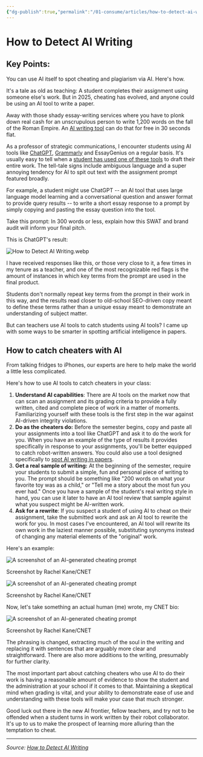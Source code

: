 ```yaml
---
{"dg-publish":true,"permalink":"/01-consume/articles/how-to-detect-ai-writing/","title":"How to Detect AI Writing","tags":["ai","cheating"]}
---
```



# How to Detect AI Writing

## Key Points:
You can use AI itself to spot cheating and plagiarism via AI. Here's how.

It's a tale as old as teaching: A student completes their assignment using someone else's work. But in 2025, cheating has evolved, and anyone could be using an AI tool to write a paper. 

Away with those shady essay-writing services where you have to plonk down real cash for an unscrupulous person to write 1,200 words on the fall of the Roman Empire. An [AI writing tool](https://www.cnet.com/tech/services-and-software/best-ai-chatbots/) can do that for free in 30 seconds flat.

As a professor of strategic communications, I encounter students using AI tools like [ChatGPT](https://www.cnet.com/tech/services-and-software/chatgpt-4-review-a-smarter-ai-chatbot-but-itll-cost-you/), [Grammarly](https://www.cnet.com/tech/services-and-software/grammarly-ai-review/) and EssayGenius on a regular basis. It's usually easy to tell when a [student has used one of these tools](https://www.cnet.com/tech/services-and-software/this-ai-writing-tool-could-be-a-students-best-friend-and-biggest-temptation/) to draft their entire work. The tell-tale signs include ambiguous language and a super annoying tendency for AI to spit out text with the assignment prompt featured broadly.

For example, a student might use ChatGPT -- an AI tool that uses large language model learning and a conversational question and answer format to provide query results -- to write a short essay response to a prompt by simply copying and pasting the essay question into the tool.

Take this prompt: In 300 words or less, explain how this SWAT and brand audit will inform your final pitch.

This is ChatGPT's result:

![How to Detect AI Writing.webp](/img/user/04%20META/Assets/How%20to%20Detect%20AI%20Writing.webp)

I have received responses like this, or those very close to it, a few times in my tenure as a teacher, and one of the most recognizable red flags is the amount of instances in which key terms from the prompt are used in the final product. 

Students don't normally repeat key terms from the prompt in their work in this way, and the results read closer to old-school SEO-driven copy meant to define these terms rather than a unique essay meant to demonstrate an understanding of subject matter.

But can teachers use AI tools to catch students using AI tools? I came up with some ways to be smarter in spotting artificial intelligence in papers.

## How to catch cheaters with AI

From talking fridges to iPhones, our experts are here to help make the world a little less complicated.

Here's how to use AI tools to catch cheaters in your class:

1. **Understand AI capabilities**: There are AI tools on the market now that can scan an assignment and its grading criteria to provide a fully written, cited and complete piece of work in a matter of moments. Familiarizing yourself with these tools is the first step in the war against AI-driven integrity violations.
2. **Do as the cheaters do:** Before the semester begins, copy and paste all your assignments into a tool like ChatGPT and ask it to do the work for you. When you have an example of the type of results it provides specifically in response to your assignments, you'll be better equipped to catch robot-written answers. You could also use a tool designed specifically to [spot AI writing in papers](https://www.cnet.com/tech/services-and-software/ai-startup-gptzero-wants-to-help-you-spot-ai-generated-writing/).
3. **Get a real sample of writing:** At the beginning of the semester, require your students to submit a simple, fun and personal piece of writing to you. The prompt should be something like "200 words on what your favorite toy was as a child," or "Tell me a story about the most fun you ever had." Once you have a sample of the student's real writing style in hand, you can use it later to have an AI tool review that sample against what you suspect might be AI-written work.
4. **Ask for a rewrite**: If you suspect a student of using AI to cheat on their assignment, take the submitted work and ask an AI tool to rewrite the work for you. In most cases I've encountered, an AI tool will rewrite its own work in the laziest manner possible, substituting synonyms instead of changing any material elements of the "original" work.

Here's an example:

![A screenshot of an AI-generated cheating prompt]()

Screenshot by Rachel Kane/CNET

![A screenshot of an AI-generated cheating prompt]()

Screenshot by Rachel Kane/CNET

Now, let's take something an actual human (me) wrote, my CNET bio:

![A screenshot of an AI-generated cheating prompt]()

Screenshot by Rachel Kane/CNET

The phrasing is changed, extracting much of the soul in the writing and replacing it with sentences that are arguably more clear and straightforward. There are also more additions to the writing, presumably for further clarity.

The most important part about catching cheaters who use AI to do their work is having a reasonable amount of evidence to show the student and the administration at your school if it comes to that. Maintaining a skeptical mind when grading is vital, and your ability to demonstrate ease of use and understanding with these tools will make your case that much stronger.

Good luck out there in the new AI frontier, fellow teachers, and try not to be offended when a student turns in work written by their robot collaborator. It's up to us to make the prospect of learning more alluring than the temptation to cheat.



---

*Source: [How to Detect AI Writing](https://www.cnet.com/tech/services-and-software/how-to-detect-ai-writing/)*
